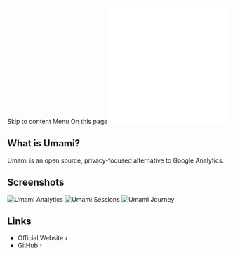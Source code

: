 Skip to content
Menu
On this page
![Umami](https://raw.githubusercontent.com/umami-software/umami/refs/heads/master/public/mstile-150x150.png)
## What is Umami? ​
Umami is an open source, privacy-focused alternative to Google Analytics.
## Screenshots ​
![Umami Analytics](https://raw.githubusercontent.com/umami-software/website/refs/heads/master/public/images/preview-website-stats.png)
![Umami Sessions](https://raw.githubusercontent.com/umami-software/website/refs/heads/master/public/images/preview-session-stats.png)
![Umami Journey](https://raw.githubusercontent.com/umami-software/website/refs/heads/master/public/images/blog/user-journey.png)
## Links ​
  * Official Website ›
  * GitHub ›


